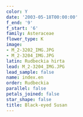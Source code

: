 ```yaml
---
color: Y
date: '2003-05-18T00:00:00'
f_end: '9'
f_start: '6'
family: Asteraceae
flower_type: K
image:
- M_2-3202_IMG.JPG
- M_2-3204_IMG.JPG
latin: Rudbeckia hirta
lead: M_2-3204_IMG.JPG
lead_sample: false
name: index.en
order: Rudbeckia
parallel: false
petals_joined: false
star_shape: false
title: Black-eyed Susan
---
```

